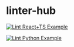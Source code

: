 # linter-hub
[![Lint React+TS Example](https://github.com/DBVamsi/linter-hub/actions/workflows/react-ts-lint.yml/badge.svg?branch=main)](https://github.com/DBVamsi/linter-hub/actions/workflows/react-ts-lint.yml)

[![Lint Python Example](https://github.com/DBVamsi/linter-hub/actions/workflows/python-lint.yml/badge.svg)](https://github.com/DBVamsi/linter-hub/actions/workflows/python-lint.yml)
